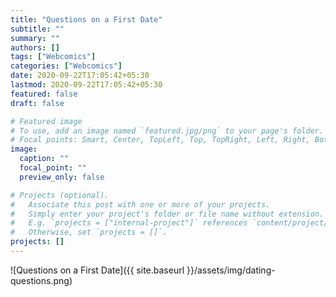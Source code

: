 ```yaml
---
title: "Questions on a First Date"
subtitle: ""
summary: ""
authors: []
tags: ["Webcomics"]
categories: ["Webcomics"]
date: 2020-09-22T17:05:42+05:30
lastmod: 2020-09-22T17:05:42+05:30
featured: false
draft: false

# Featured image
# To use, add an image named `featured.jpg/png` to your page's folder.
# Focal points: Smart, Center, TopLeft, Top, TopRight, Left, Right, BottomLeft, Bottom, BottomRight.
image:
  caption: ""
  focal_point: ""
  preview_only: false

# Projects (optional).
#   Associate this post with one or more of your projects.
#   Simply enter your project's folder or file name without extension.
#   E.g. `projects = ["internal-project"]` references `content/project/deep-learning/index.md`.
#   Otherwise, set `projects = []`.
projects: []
---
```


![Questions on a First Date]({{ site.baseurl }}/assets/img/dating-questions.png)
